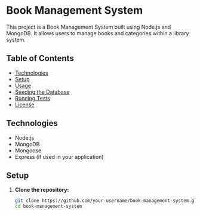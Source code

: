 # Book Management System

This project is a Book Management System built using Node.js and MongoDB. It allows users to manage books and categories within a library system.

## Table of Contents

- [Technologies](#technologies)
- [Setup](#setup)
- [Usage](#usage)
- [Seeding the Database](#seeding-the-database)
- [Running Tests](#running-tests)
- [License](#license)

## Technologies

- Node.js
- MongoDB
- Mongoose
- Express (if used in your application)

## Setup

1. **Clone the repository:**
   ```bash
   git clone https://github.com/your-username/book-management-system.git
   cd book-management-system
